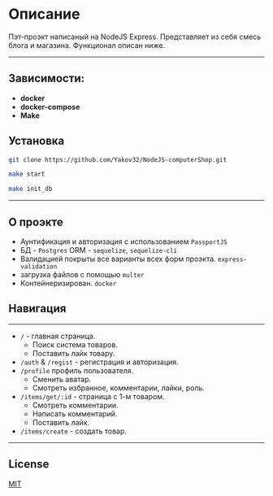 # Описание

Пэт-проэкт написаный на NodeJS Express. Представляет из себя смесь блога и магазина. Функционал описан ниже.
___
## Зависимости:
+ **docker**
+ **docker-compose**
+ **Make**

## Установка

```bash
git clone https://github.com/Yakov32/NodeJS-computerShop.git

make start

make init_db
```
___
## О проэкте

+ Аунтификация и авторизация с использованием `PassportJS`
+ БД - `Postgres` ORM - `sequelize`, `sequelize-cli`
+ Валидацией покрыты все варианты всех форм проэкта. `express-validation`
+ загрузка файлов с помощью `multer`
+ Контейнеризирован. `docker`



## Навигация
____
+ `/` - главная страница.
    + Поиск система товаров.
    + Поставить лайк товару.
+ `/auth` & `/regist` - регистрация и авторизация.
+ `/profile` профиль пользователя.
    + Сменить аватар.
    + Смотреть избранное, комментарии, лайки, роль.
+ `/items/get/:id` -   страница с 1-м товаром.
    + Смотреть комментарии.
    + Написать комментарий.
    + Поставить лайк.
+ `/items/create` - создать товар.

___
## License
[MIT](https://choosealicense.com/licenses/mit/)
